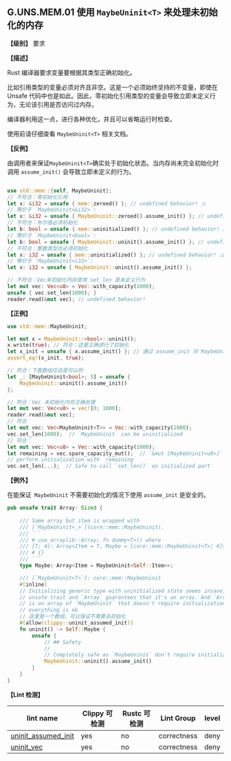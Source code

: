 ## G.UNS.MEM.01   使用 `MaybeUninit<T>` 来处理未初始化的内存

**【级别】** 要求

**【描述】**

 Rust 编译器要求变量要根据其类型正确初始化。

比如引用类型的变量必须对齐且非空。这是一个必须始终坚持的不变量，即使在 Unsafe 代码中也是如此。因此，零初始化引用类型的变量会导致立即未定义行为，无论该引用是否访问过内存。

编译器利用这一点，进行各种优化，并且可以省略运行时检查。

使用前请仔细查看 `MaybeUninit<T>` 相关文档。

**【反例】**

由调用者来保证`MaybeUninit<T>`确实处于初始化状态。当内存尚未完全初始化时调用 `assume_init()` 会导致立即未定义的行为。

```rust

use std::mem::{self, MaybeUninit};
// 不符合：零初始化引用
let x: &i32 = unsafe { mem::zeroed() }; // undefined behavior! ⚠️
// 等价于 `MaybeUninit<&i32>`:
let x: &i32 = unsafe { MaybeUninit::zeroed().assume_init() }; // undefined behavior! 
// 不符合：布尔值必须初始化
let b: bool = unsafe { mem::uninitialized() }; // undefined behavior! ⚠️
// 等价于 `MaybeUninit<bool>`:
let b: bool = unsafe { MaybeUninit::uninit().assume_init() }; // undefined behavior! 
// 不符合：整数类型也必须初始化
let x: i32 = unsafe { mem::uninitialized() }; // undefined behavior! ⚠️
// 等价于 `MaybeUninit<i32>`:
let x: i32 = unsafe { MaybeUninit::uninit().assume_init() }; 

// 不符合：Vec未初始化内存使用 set_len 是未定义行为
let mut vec: Vec<u8> = Vec::with_capacity(1000);
unsafe { vec.set_len(1000); }
reader.read(&mut vec); // undefined behavior!
```

**【正例】**

```rust
use std::mem::MaybeUninit;

let mut x = MaybeUninit::<bool>::uninit();
x.write(true); // 符合：这里正确进行了初始化
let x_init = unsafe { x.assume_init() }; // 通过 assume_init 对 MaybeUninit 的内存取值
assert_eq!(x_init, true);

// 符合：下面数组应该是可以的
let _: [MaybeUninit<bool>; 5] = unsafe {
    MaybeUninit::uninit().assume_init()
};

// 符合：Vec 未初始化内存正确处理
let mut vec: Vec<u8> = vec![0; 1000];
reader.read(&mut vec);
// 符合
let mut vec: Vec<MaybeUninit<T>> = Vec::with_capacity(1000);
vec.set_len(1000);  // `MaybeUninit` can be uninitialized
// 符合：
let mut vec: Vec<u8> = Vec::with_capacity(1000);
let remaining = vec.spare_capacity_mut();  // `&mut [MaybeUninit<u8>]`
// perform initialization with `remaining`
vec.set_len(...);  // Safe to call `set_len()` on initialized part
```

**【例外】**

在能保证` MaybeUninit` 不需要初始化的情况下使用 `assume_init` 是安全的。

```rust
pub unsafe trait Array: Sized {
  
    /// Same array but item is wrapped with
    /// [`MaybeUninit<_>`](core::mem::MaybeUninit).
    /// ```
    /// # use arraylib::Array; fn dummy<T>() where
    /// [T; 4]: Array<Item = T, Maybe = [core::mem::MaybeUninit<T>; 4]>
    /// # {}
    /// ```
    type Maybe: Array<Item = MaybeUninit<Self::Item>>;

    /// [`MaybeUninit<T>`]: core::mem::MaybeUninit
    #[inline]
    // Initializing generic type with uninitialized state seems insane, but is
    // unsafe trait and `Array` guarantees that it's an array. And `Array::Maybe`
    // is an array of `MaybeUninit` that doesn't require initialization, so
    // everything is ok
    // 这里是一个数组，可以保证不需要去初始化
    #[allow(clippy::uninit_assumed_init)]
    fn uninit() -> Self::Maybe {
        unsafe {
            // ## Safety
            //
            // Completely safe as `MaybeUninit` don't require initialization
            MaybeUninit::uninit().assume_init()
        }
    }
}
```

**【Lint 检测】**

| lint name                                                    | Clippy 可检测 | Rustc 可检测 | Lint Group  | level |
| ------------------------------------------------------------ | ------------- | ------------ | ----------- | ----- |
| [uninit_assumed_init](https://rust-lang.github.io/rust-clippy/master/#uninit_assumed_init) | yes           | no           | correctness | deny  |
| [uninit_vec](https://rust-lang.github.io/rust-clippy/master/#uninit_vec) | yes           | no           | correctness | deny  |
